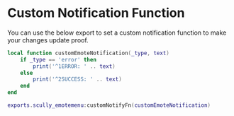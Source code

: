# Custom Notification Function

You can use the below export to set a custom notification function to make your changes update proof.
```lua
local function customEmoteNotification(_type, text)
    if _type == 'error' then
        print('^1ERROR: ' .. text)
    else
        print('^2SUCCESS: ' .. text)
    end
end

exports.scully_emotemenu:customNotifyFn(customEmoteNotification)
```
